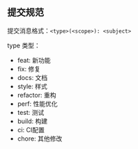 ## 提交规范

提交消息格式：`<type>(<scope>): <subject>`

type 类型：
- feat: 新功能
- fix: 修复
- docs: 文档
- style: 样式
- refactor: 重构
- perf: 性能优化
- test: 测试
- build: 构建
- ci: CI配置
- chore: 其他修改
